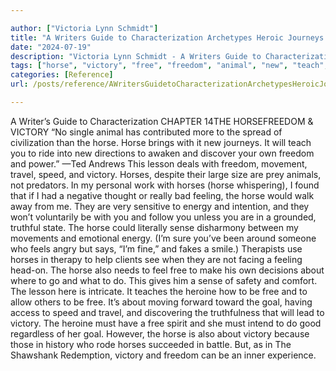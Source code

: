 ```yaml
---

author: ["Victoria Lynn Schmidt"]
title: "A Writers Guide to Characterization Archetypes Heroic Journeys and Other Elements of Dynamic Character Development - part0020_split_000.html"
date: "2024-07-19"
description: "Victoria Lynn Schmidt - A Writers Guide to Characterization Archetypes Heroic Journeys and Other Elements of Dynamic Character Development"
tags: ["horse", "victory", "free", "freedom", "animal", "new", "teach", "lesson", "movement", "travel", "speed", "feeling", "energy", "sense", "feel", "also", "heroine", "goal", "must", "writer", "guide", "characterization", "chapter", "horsefreedom", "single"]
categories: [Reference]
url: /posts/reference/AWritersGuidetoCharacterizationArchetypesHeroicJourneysandOtherElementsofDynamicCharacterDevelopment-part0020split000html

---
```



A Writer’s Guide to Characterization
CHAPTER 14THE HORSEFREEDOM & VICTORY
“No single animal has contributed more to the spread of civilization than the horse. Horse brings with it new journeys. It will teach you to ride into new directions to awaken and discover your own freedom and power.” —Ted Andrews
This lesson deals with freedom, movement, travel, speed, and victory. Horses, despite their large size are prey animals, not predators. In my personal work with horses (horse whispering), I found that if I had a negative thought or really bad feeling, the horse would walk away from me. They are very sensitive to energy and intention, and they won’t voluntarily be with you and follow you unless you are in a grounded, truthful state.
The horse could literally sense disharmony between my movements and emotional energy. (I’m sure you’ve been around someone who feels angry but says, “I’m fine,” and fakes a smile.) Therapists use horses in therapy to help clients see when they are not facing a feeling head-on.
The horse also needs to feel free to make his own decisions about where to go and what to do. This gives him a sense of safety and comfort.
The lesson here is intricate. It teaches the heroine how to be free and to allow others to be free. It’s about moving forward toward the goal, having access to speed and travel, and discovering the truthfulness that will lead to victory. The heroine must have a free spirit and she must intend to do good regardless of her goal. However, the horse is also about victory because those in history who rode horses succeeded in battle. But, as in The Shawshank Redemption, victory and freedom can be an inner experience.
